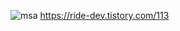 ![msa](https://github.com/Min-SungJo/micro-services/assets/91239439/5e8210d0-8a59-443b-b6f6-e081d0eecc03)
https://ride-dev.tistory.com/113
